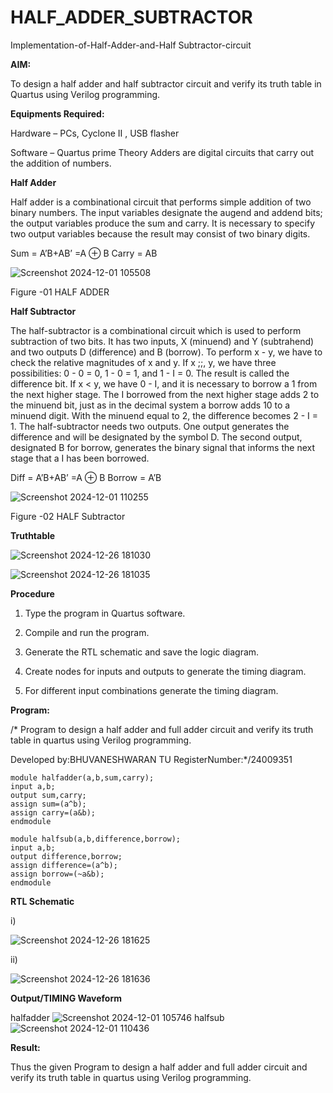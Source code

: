 # HALF_ADDER_SUBTRACTOR

Implementation-of-Half-Adder-and-Half Subtractor-circuit

**AIM:**

To design a half adder and half subtractor circuit and verify its truth table in Quartus using Verilog programming.

**Equipments Required:**

Hardware – PCs, Cyclone II , USB flasher 

Software – Quartus prime Theory Adders are digital circuits that carry out the addition of numbers.

**Half Adder**

Half adder is a combinational circuit that performs simple addition of two binary numbers. The input variables designate the augend and addend bits; the output variables produce the sum and carry. It is necessary to specify two output variables because the result may consist of two binary digits.

Sum = A’B+AB’ =A ⊕ B Carry = AB

![Screenshot 2024-12-01 105508](https://github.com/user-attachments/assets/3b69e235-bcfc-4e2a-81ed-aad9a934db21)

Figure -01 HALF ADDER

**Half Subtractor**

The half-subtractor is a combinational circuit which is used to perform subtraction of two bits. It has two inputs, X (minuend) and Y (subtrahend) and two outputs D (difference) and B (borrow). To perform x - y, we have to check the relative magnitudes of x and y. If x ;;, y, we have three possibilities: 0 - 0 = 0, 1 - 0 = 1, and 1 - I = 0. The result is called the difference bit. If x < y, we have 0 - I, and it is necessary to borrow a 1 from the next higher stage. The I borrowed from the next higher stage adds 2 to the minuend bit, just as in the decimal system a borrow adds 10 to a minuend digit. With the minuend equal to 2, the difference becomes 2 - I = 1. The half-subtractor needs two outputs. One output generates the difference and will be designated by the symbol D. The second output, designated B for borrow, generates the binary signal that informs the next stage that a I has been borrowed. 

Diff = A’B+AB’ =A ⊕ B
Borrow = A’B

 
![Screenshot 2024-12-01 110255](https://github.com/user-attachments/assets/4eb80610-96a0-431b-9dd9-ed8c28b19248)

Figure -02 HALF Subtractor

**Truthtable**

![Screenshot 2024-12-26 181030](https://github.com/user-attachments/assets/7051bc6e-f3df-4eaa-aa70-5c6cfb8020e7)

![Screenshot 2024-12-26 181035](https://github.com/user-attachments/assets/cd1edb83-1471-4f4e-a5b9-8b47511805f6)

**Procedure**

1.	Type the program in Quartus software.

2.	Compile and run the program.

3.	Generate the RTL schematic and save the logic diagram.

4.	Create nodes for inputs and outputs to generate the timing diagram.

5.	For different input combinations generate the timing diagram.


**Program:**

/* Program to design a half adder and full adder circuit and verify its truth table in quartus using Verilog programming.

Developed by:BHUVANESHWARAN TU
RegisterNumber:*/24009351

    module halfadder(a,b,sum,carry);
    input a,b;                                     
    output sum,carry;                        
    assign sum=(a^b);
    assign carry=(a&b);
    endmodule

    module halfsub(a,b,difference,borrow);
    input a,b;
    output difference,borrow;
    assign difference=(a^b);
    assign borrow=(~a&b);
    endmodule
**RTL Schematic**

i)

![Screenshot 2024-12-26 181625](https://github.com/user-attachments/assets/83389c84-8cad-41a9-977c-e7dfa82780cf)

ii)

![Screenshot 2024-12-26 181636](https://github.com/user-attachments/assets/22101340-ceca-42e6-8653-1b75a4d0e0d7)

**Output/TIMING Waveform**

halfadder
![Screenshot 2024-12-01 105746](https://github.com/user-attachments/assets/22c5ff09-db72-47c1-9903-eaf093dfa475)
halfsub
![Screenshot 2024-12-01 110436](https://github.com/user-attachments/assets/b2a9fa13-236c-4eba-8236-5b53f1bb6b82)

**Result:**

 Thus the given Program to design a half adder and full adder circuit and verify its truth table in quartus using Verilog programming.

